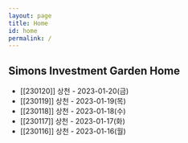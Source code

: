 ```yaml
---
layout: page
title: Home
id: home
permalink: /
---
```


## Simons Investment Garden Home 

- [[230120]] 상천 - 2023-01-20(금)
- [[230119]] 상천 - 2023-01-19(목)
- [[230118]] 상천 - 2023-01-18(수)
- [[230117]] 상천 - 2023-01-17(화)
- [[230116]] 상천 - 2023-01-16(월)
